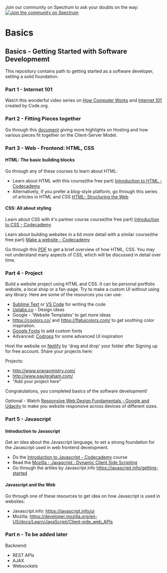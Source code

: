 Join our community on Spectrum to ask your doubts on the way:
[![Join the community on Spectrum](https://withspectrum.github.io/badge/badge.svg)](https://spectrum.chat/upskilldev)

# Basics

## Basics - Getting Started with Software Developmemt
This repository contains path to getting started as a software developer, setting a solid foundation.

### Part 1 - Internet 101
Watch this wonderful video series on [How Computer Works](https://www.khanacademy.org/computing/computer-science/how-computers-work2) and [Internet 101](https://www.khanacademy.org/computing/computer-science/internet-intro) created by Code.org.

### Part 2 - Fitting Pieces together
Go through this [document](https://docs.google.com/presentation/d/1MGiFW1r-X-hPlEt7_h0zqynS66NsfmMqDqbvMKL9aek/edit?usp=sharing) giving more highlights on Hosting and how various pieces fit together on the Client-Server Model.

### Part 3 - Web - Frontend: HTML, CSS

#### HTML: The basic building blocks
Go through any of these courses to learn about HTML:
 - Learn about HTML with this course(the free part) [Introduction to HTML - Codecademy](https://www.codecademy.com/learn/learn-html)
 - Alternatively, if you prefer a blog-style platform, go through this series of articles in HTML and CSS [HTML- Structuring the Web](https://developer.mozilla.org/en-US/docs/Learn/Getting_started_with_the_web)

#### CSS: All about styling
Learn about CSS with it's partner course course(the free part) [Introduction to CSS - Codecademy](https://www.codecademy.com/learn/learn-css)

Learn about building websites in a bit more detail with a similar course(the free part) [Make a website - Codecademy](https://www.codecademy.com/learn/make-a-website)

Go through this [PDF](https://github.com/upskilldev/basics/blob/master/frontend.pdf) to get a brief overview of how HTML, CSS. You may not understand many aspects of CSS, which will be discussed in detail over time.

### Part 4 - Project

Build a website project using HTML and CSS. It can be personal portfolio website, a local shop or a fan-page. Try to make a custom UI without using any library. Here are some of the resources you can use:
 - [Sublime Text](https://www.sublimetext.com/) or [VS Code](https://code.visualstudio.com/) for writing the code
 - [Uplabs.co](Uplabs.co) - Design ideas
 - Google - 'Website Templates' to get more ideas
 - https://coolors.co/ and https://flatuicolors.com/ to get soothing color inspiration.
 - [Google Fonts](https://fonts.google.com/) to add custom fonts
 - Advanced: [Codrops](https://tympanus.net/codrops/) for some advanced UI inspiration

Host the website on [Netlify](https://www.netlify.com/) by 'drag and drop' your folder after Signing up for free account. Share your projects here:

Projects: 
- http://www.pranavmistry.com/
- http://www.paulgraham.com/
- "Add your project here"

Congratulations, you completed basics of the software development!

Optional - Watch [Responsive Web Design Fundamentals - Google and Udacity](https://www.udacity.com/course/responsive-web-design-fundamentals--ud893) to make you website responsive across devices of different sizes.

### Part 5 - Javascript

#### Introduction to Javascript
Get an idea about the Javascript language, to set a strong foundation for the Javascript used in web frontend development.
 - Do the [Introduction to Javascript - Codecademy](https://www.codecademy.com/learn/introduction-to-javascript) course
 - Read the [Mozilla - Javascript : Dynamic Client Side Scripting](https://developer.mozilla.org/en-US/docs/Learn/JavaScript)
 - Go through the artiles by Javascript.info https://javascript.info/getting-started

#### Javascript and the Web
Go through one of these resources to get idea on how Javascript is used in websites:
 - Javascript.info: https://javascript.info/ui
 - Mozilla: https://developer.mozilla.org/en-US/docs/Learn/JavaScript/Client-side_web_APIs


### Part n - To be added later

Backnend:
 - REST APIs
 - AJAX
 - Websockets


